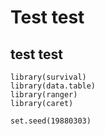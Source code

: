 # Test test 
## test test

```{r }
library(survival)
library(data.table)
library(ranger)
library(caret)

set.seed(19880303)
```
